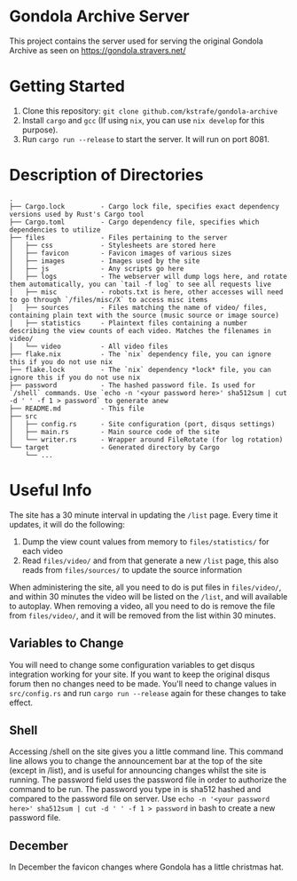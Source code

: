 # Gondola Archive Server #

This project contains the server used for serving the original Gondola Archive as seen on https://gondola.stravers.net/

# Getting Started #

1. Clone this repository: `git clone github.com/kstrafe/gondola-archive`
2. Install `cargo` and `gcc` (If using `nix`, you can use `nix develop` for this purpose).
3. Run `cargo run --release` to start the server. It will run on port 8081.

# Description of Directories #

    .
    ├── Cargo.lock         - Cargo lock file, specifies exact dependency versions used by Rust's Cargo tool
    ├── Cargo.toml         - Cargo dependency file, specifies which dependencies to utilize
    ├── files              - Files pertaining to the server
    │   ├── css            - Stylesheets are stored here
    │   ├── favicon        - Favicon images of various sizes
    │   ├── images         - Images used by the site
    │   ├── js             - Any scripts go here
    │   ├── logs           - The webserver will dump logs here, and rotate them automatically, you can `tail -f log` to see all requests live
    │   ├── misc           - robots.txt is here, other accesses will need to go through `/files/misc/X` to access misc items
    │   ├── sources        - Files matching the name of video/ files, containing plain text with the source (music source or image source)
    │   ├── statistics     - Plaintext files containing a number describing the view counts of each video. Matches the filenames in video/
    │   └── video          - All video files
    ├── flake.nix          - The `nix` dependency file, you can ignore this if you do not use nix
    ├── flake.lock         - The `nix` dependency *lock* file, you can ignore this if you do not use nix
    ├── password           - The hashed password file. Is used for `/shell` commands. Use `echo -n '<your password here>' sha512sum | cut -d ' ' -f 1 > password` to generate anew
    ├── README.md          - This file
    ├── src
    │   ├── config.rs      - Site configuration (port, disqus settings)
    │   ├── main.rs        - Main source code of the site
    │   └── writer.rs      - Wrapper around FileRotate (for log rotation)
    └── target             - Generated directory by Cargo
        └── ...

# Useful Info #

The site has a 30 minute interval in updating the `/list` page. Every time it updates, it will do the following:

1. Dump the view count values from memory to `files/statistics/` for each video
2. Read `files/video/` and from that generate a new `/list` page, this also reads from `files/sources/` to update the source information

When administering the site, all you need to do is put files in `files/video/`, and within 30 minutes the video will be listed on the `/list`, and will available to autoplay.
When removing a video, all you need to do is remove the file from `files/video/`, and it will be removed from the list within 30 minutes.

## Variables to Change ##

You will need to change some configuration variables to get disqus integration working for your site. If you want to keep the original disqus forum then no changes need to be made.
You'll need to change values in `src/config.rs` and run `cargo run --release` again for these changes to take effect.

## Shell ##

Accessing /shell on the site gives you a little command line. This command line allows you to change the announcement bar at the top of the site (except in /list), and is useful for announcing changes whilst the site is running. The password field uses the password file in order to authorize the command to be run. The password you type in is sha512 hashed and compared to the password file on server. Use `echo -n '<your password here>' sha512sum | cut -d ' ' -f 1 > password` in bash to create a new password file.

## December ##

In December the favicon changes where Gondola has a little christmas hat.
